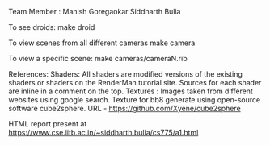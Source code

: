 Team Member : 
Manish Goregaokar 
Siddharth Bulia

To see droids:
	make droid

To view scenes from all different cameras
	make camera 

To view a specific scene:
	make cameras/cameraN.rib

References:
Shaders:
    All shaders are modified versions of the existing shaders or shaders on the RenderMan tutorial site. Sources for each shader are inline in a comment on the top.
Textures :
	Images taken from different websites using google search.
	Texture for bb8 generate using open-source software cube2sphere. URL - https://github.com/Xyene/cube2sphere
	

HTML report present at 
https://www.cse.iitb.ac.in/~siddharth.bulia/cs775/a1.html





